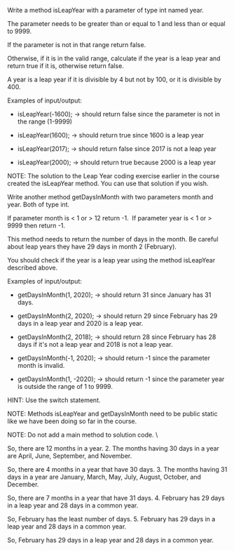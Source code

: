 Write a method isLeapYear with a parameter of type int named year.

The parameter needs to be greater than or equal to 1 and less than or equal to 9999.

If the parameter is not in that range return false.

Otherwise, if it is in the valid range, calculate if the year is a leap year and return true if it is, otherwise return false.

A year is a leap year if it is divisible by 4 but not by 100, or it is divisible by 400.

Examples of input/output:

* isLeapYear(-1600); →  should return false since the parameter is not in the range (1-9999)

* isLeapYear(1600); → should return true since 1600 is a leap year

* isLeapYear(2017); → should return false since 2017 is not a leap year

* isLeapYear(2000); → should return true because 2000 is a leap year

​NOTE:  The solution to the Leap Year coding exercise earlier in the course created the isLeapYear method. You can use that solution if you wish.

Write another method getDaysInMonth with two parameters month and year.  ​Both of type int.

If parameter month is < 1 or > 12 return -1. ​
If parameter year is < 1 or > 9999 then return -1.

This method needs to return the number of days in the month. Be careful about leap years they have 29 days in month 2 (February).

You should check if the year is a leap year using the method isLeapYear described above.

Examples of input/output:

* getDaysInMonth(1, 2020); → should return 31 since January has 31 days.

* getDaysInMonth(2, 2020); → should return 29 since February has 29 days in a leap year and 2020 is a leap year.

* getDaysInMonth(2, 2018); → should return 28 since February has 28 days if it's not a leap year and 2018 is not a leap year.

* getDaysInMonth(-1, 2020); → should return -1 since the parameter month is invalid.

* getDaysInMonth(1, -2020); → should return -1 since the parameter year is outside the range of 1 to 9999.


HINT: Use the switch statement.

NOTE: Methods isLeapYear and getDaysInMonth need to be public static like we have been doing so far in the course.

NOTE: Do not add a main method to solution code.
\

So, there are 12 months in a year.
2. The months having 30 days in a year are April, June, September, and November.

So, there are 4 months in a year that have 30 days.
3. The months having 31 days in a year are January, March, May, July, August, October, and December.

So, there are 7 months in a year that have 31 days.
4. February has 29 days in a leap year and 28 days in a common year.

So, February has the least number of days.
5. February has 29 days in a leap year and 28 days in a common year.

So, February has 29 days in a leap year and 28 days in a common year.